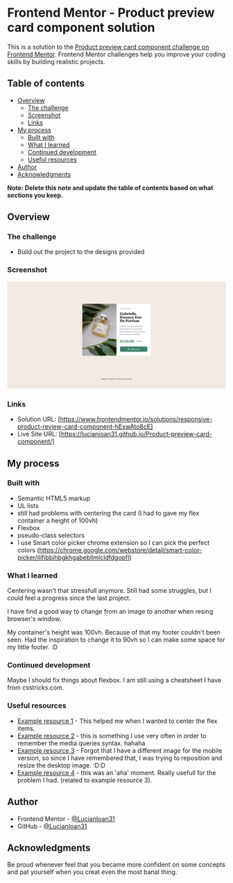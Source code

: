 # Frontend Mentor - Product preview card component solution

This is a solution to the [Product preview card component challenge on Frontend Mentor](https://www.frontendmentor.io/challenges/product-preview-card-component-GO7UmttRfa). Frontend Mentor challenges help you improve your coding skills by building realistic projects. 

## Table of contents

- [Overview](#overview)
  - [The challenge](#the-challenge)
  - [Screenshot](#screenshot)
  - [Links](#links)
- [My process](#my-process)
  - [Built with](#built-with)
  - [What I learned](#what-i-learned)
  - [Continued development](#continued-development)
  - [Useful resources](#useful-resources)
- [Author](#author)
- [Acknowledgments](#acknowledgments)

**Note: Delete this note and update the table of contents based on what sections you keep.**

## Overview

### The challenge

- Build out the project to the designs provided

### Screenshot

![](./screenshot.png)



### Links

- Solution URL: [https://www.frontendmentor.io/solutions/responsive-product-review-card-component-hExwAto8cE]
- Live Site URL: [https://lucianioan31.github.io/Product-preview-card-component/]

## My process

### Built with

- Semantic HTML5 markup
- UL lists 
- still had problems with centering the card (I had to gave my flex container a height of 100vh)
- Flexbox
- pseudo-class selectors
- I use Smart color picker chrome extension so I can pick the perfect colors (https://chrome.google.com/webstore/detail/smart-color-picker/ilifjbbjhbgkhgabebllmlcldfdgopfl)

### What I learned

Centering wasn't that stressfull anymore. Still had some struggles, but I could feel a progress since the last project.

I have find a good way to change from an image to another when resing browser's window. 

My container's height was 100vh. Because of that my footer couldn't been seen. Had the inspiration to change it to 90vh so I can make some space for my little  footer. :D

### Continued development

Maybe I should fix things about flexbox. I am still using a cheatsheet I have from csstricks.com.

### Useful resources

- [Example resource 1]((https://www.frontendmentor.io/solutions/crazy-grid-qr-code-creation-fE_97-JdYg#feedback)) - This helped me when I wanted to center the flex items. 
- [Example resource 2]((https://www.w3schools.com/css/css_rwd_mediaqueries.asp)) - this is something I use very often in order to remember the media queries syntax. hahaha
- [Example resource 3]((https://developer.mozilla.org/en-US/docs/Web/CSS/object-position)) - Forgot that I have a different image for the mobile version, so since I have remembered that, I was trying to reposition and resize the desktop image. :D:D
- [Example resource 4]((https://css-tricks.com/replace-the-image-in-an-img-with-css/)) - this was an 'aha' moment. Really usefull for the problem I had. (related to example resource 3).


## Author
- Frontend Mentor - [@LucianIoan31](https://www.frontendmentor.io/profile/LucianIoan31)
- GitHub - [@LucianIoan31](https://github.com/LucianIoan31)

## Acknowledgments

Be proud whenever feel that you became more confident on some concepts and pat yourself when you creat even the most banal thing. 


